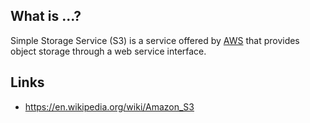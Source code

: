 ## What is ...?
Simple Storage Service (S3) is a service offered by [AWS][aws] that provides object storage through a web service interface.

## Links
- https://en.wikipedia.org/wiki/Amazon_S3

<!-- Embedded links -->
[aws]: https://github.com/nchristie/tech_notes/blob/master/a/aws.md
